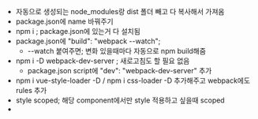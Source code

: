 - 자동으로 생성되는 node_modules랑 dist 폴더 빼고 다 복사해서 가져옴
- package.json에 name 바꿔주기
- npm i ; package.json에 있는거 다 설치됨
- package.json에 "build": "webpack --watch";
  - --watch 붙여주면; 변화 있을때마다 자동으로 npm build해줌
- npm i -D webpack-dev-server ; 새로고침도 할 필요 없음
  - package.json script에 "dev": "webpack-dev-server" 추가
- npm i vue-style-loader -D / npm i css-loader -D 추가해주고 webpack에도 rules 추가
- style scoped; 해당 component에서만 style 적용하고 싶을때 scoped
- 